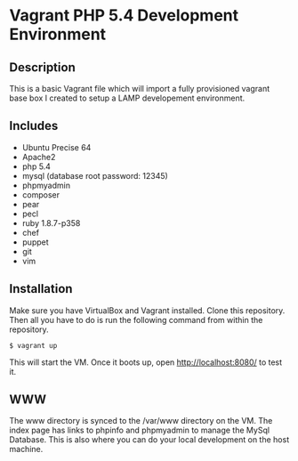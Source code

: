 # Vagrant PHP 5.4 Development Environment

## Description

This is a basic Vagrant file which will import a fully provisioned vagrant
base box I created to setup a LAMP developement environment. 

## Includes

* Ubuntu Precise 64
* Apache2
* php 5.4
* mysql (database root password: 12345)
* phpmyadmin
* composer
* pear
* pecl
* ruby 1.8.7-p358
* chef
* puppet
* git
* vim

## Installation

Make sure you have VirtualBox and Vagrant installed. Clone this repository.
Then all you have to do is run the following command from within the
repository.

    $ vagrant up

This will start the VM. Once it boots up, open [http://localhost:8080/](http://localhost:8080/)
to test it.

## WWW 

The www directory is synced to the /var/www directory on the VM. The index page
has links to phpinfo and phpmyadmin to manage the MySql Database. This is also
where you can do your local development on the host machine.
